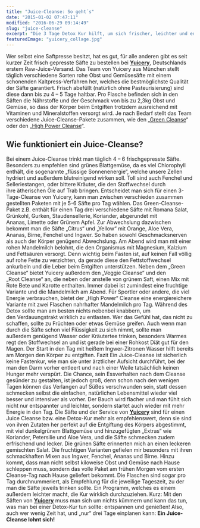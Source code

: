```yaml
---
title: "Juice-Cleanse: So geht´s"
date: "2015-01-02 07:47:11"
modified: "2016-06-29 09:14:49"
slug: "juice-cleanse"
excerpt: "Die 3 Tage Detox Kur hilft, um sich frischer, leichter und entspannter zu fühlen. Genau das richtige nach den fulminanten Feiertagen!"
featuredImage: "yuicery_collage.jpg"
---
```


Wer selbst eine Saftpresse besitzt, hat es gut, für alle anderen gibt es seit kurzer Zeit frisch gepresste Säfte zu bestellen bei [**Yuicery**](http://yuicery.de/), Deutschlands erstem Raw-Juice-Versand. Das Team von Yuicery aus München stellt täglich verschiedene Sorten rohe Obst und Gemüsesäfte mit einem schonenden Kaltpress-Verfahren her, welches die bestmöglichste Qualität der Säfte garantiert. Frisch abefüllt (natürlich ohne Pasteurisierung) sind diese dann bis zu 4 – 5 Tage haltbar. Pro Flasche befinden sich in den Säften die Nährstoffe und der Geschmack von bis zu 2,3kg Obst und Gemüse, so dass der Körper beim Entgiften trotzdem ausreichend mit Vitaminen und Mineralstoffen versorgt wird. Je nach Bedarf stellt das Team verschiedene Juice-Cleanse-Pakete zusammen, wie den „[Green Cleanse](http://yuicery.de/produkt/green-cleanse-detox/)“ oder den „[High Power Cleanse](http://yuicery.de/produkt/high-power-cleanse-detox/)“.

## Wie funktioniert ein Juice-Cleanse?

Bei einem Juice-Cleanse trinkt man täglich 4 – 6 frischgepresste Säfte. Besonders zu empfehlen sind grünes Blattgemüse, da es viel Chlorophyll enthält, die sogenannte „flüssige Sonnenenergie“, welche unsere Zellen hydriert und außerdem blutreinigend wirken soll. Toll sind auch Fenchel und Selleriestangen, oder bittere Kräuter, die den Stoffwechsel durch ihre ätherischen Öle auf Trab bringen. Entscheidet man sich für einen 3-Tage-Cleanse von Yuicery, kann man zwischen verschieden zusammen gestellten Paketen mit je 5-6 Säfte pro Tag wählen. Das Green-Cleanse-Paket z.B. enthält für einen Tag drei verschiedene Säfte mit Romana Salat, Grünkohl, Gurken, Staudensellerie, Koriander, abgerundet mit Ananas, Limette oder Grünem Apfel. Zur Abwechslung dazwischen bekommt man die Säfte „Citrus“ und „Yellow“ mit Orange, Aloe Vera, Ananas, Birne, Fenchel und Ingwer. So haben sowohl Geschmacksnerven als auch der Körper genügend Abwechslung. Am Abend wird man mit einer rohen Mandelmilch belohnt, die den Organismus mit Magnesium, Kalzium und Fettsäuren versorgt. Denn wichtig beim Fasten ist, auf keinen Fall völlig auf rohe Fette zu verzichten, da gerade diese den Fettstoffwechsel ankurbeln und die Leber beim Entgiften unterstützen. Neben dem „Green Cleanse“ bietet Yuicery außerdem den „Veggie Cleanse“ und den „Root Cleanse“ an, die neben oder anstelle von grünem Saft, einen Mix mit Rote Bete und Karotte enthalten. Immer dabei ist zumindest eine fruchtige Variante und die Mandelmilch am Abend. Für Sportler oder andere, die viel Energie verbrauchen, bietet der „High Power“ Cleanse eine energiereichere Variante mit zwei Flaschen nahrhafter Mandelmilch pro Tag. Während des Detox sollte man am besten nichts nebenbei knabbern, um den Verdauungstrakt wirklich zu entlasten. Wer das Gefühl hat, das nicht zu schaffen, sollte zu Früchten oder etwas Gemüse greifen. Auch wenn man durch die Säfte schon viel Flüssigkeit zu sich nimmt, sollte man außerdem genügend Wasser oder Kräutertee trinken, besonders Warmes regt den Stoffwechsel an und ist gerade bei einer Rohkost Diät gut für den Magen. Der Start in den Tag mit heißem Ingwer-Zitronen Wasser hilft bereits am Morgen den Körper zu entgiften. Fazit Ein Juice-Cleanse ist sicherlich keine Fastenkur, wie man sie unter ärztlicher Aufsicht durchführt, bei der man den Darm vorher entleert und nach einer Weile tatsächlich keinen Hunger mehr verspürt. Die Chance, sein Essverhalten nach dem Cleanse gesünder zu gestalten, ist jedoch groß, denn schon nach den wenigen Tagen können das Verlangen auf Süßes verschwunden sein, statt dessen schmecken selbst die einfachen, natürlichen Lebensmittel wieder viel besser und intensiver als vorher. Der Bauch wird flacher und man fühlt sich nicht nur entspannter und leichter, sondern startet auch wieder mit mehr Energie in den Tag. Die Säfte und der Service von **[Yuicery](http://yuicery.de/)** sind für einen Juice Cleanse bzw. eine Detox-Kur mehr als empfehlenswert, denn sie sind von ihren Zutaten her perfekt auf die Entgiftung des Körpers abgestimmt, mit viel dunkelgrünem Blattgemüse und hinzugefügten „Extras“ wie Koriander, Petersilie und Aloe Vera, und die Säfte schmecken zudem erfrischend und lecker. Die grünen Säfte erinnerten mich an einen leckeren gemischten Salat. Die fruchtigen Varianten gefielen mir besonders mit ihren schmackhaften Mixen aus Ingwer, Fenchel, Ananas und Birne. Hinzu kommt, dass man nicht selbst kiloweise Obst und Gemüse nach Hause schleppen muss, sondern das volle Paket am frühen Morgen vom ersten Cleanse-Tag nach Hause geliefert bekommt. Die Flaschen sind sogar pro Tag durchnummeriert, als Empfehlung für die jeweilige Tageszeit, zu der man die Säfte jeweils trinken sollte. Ein Programm, welches es einem außerdem leichter macht, die Kur wirklich durchzuziehen. Kurz: Mit den Säften von [**Yuicery**](http://yuicery.de/) muss man sich um nichts kümmern und kann das tun, was man bei einer Detox-Kur tun sollte: entspannen und genießen! Also, auch wer wenig Zeit hat, und „nur“ drei Tage einplanen kann: **Ein Juice-Cleanse lohnt sich!**